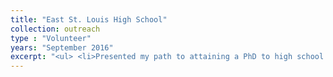 ```yaml
---
title: "East St. Louis High School"
collection: outreach
type : "Volunteer"
years: "September 2016"
excerpt: "<ul> <li>Presented my path to attaining a PhD to high school 15 female African American students interested in health care</li></ul>"
---
```

